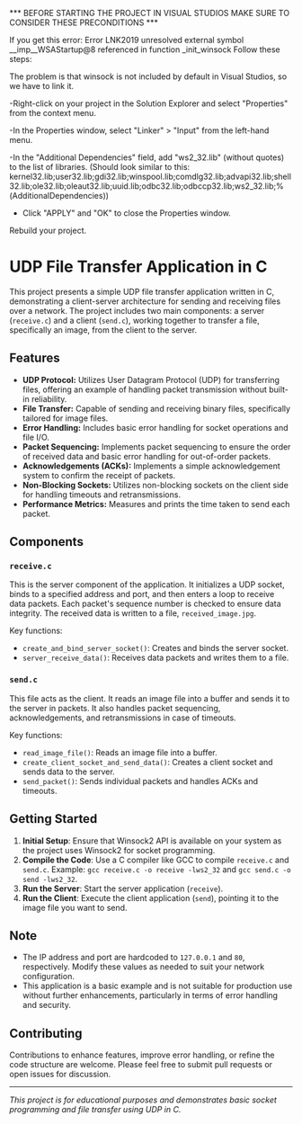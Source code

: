 *** BEFORE STARTING THE PROJECT IN VISUAL STUDIOS MAKE SURE TO CONSIDER THESE PRECONDITIONS ***


If you get this error: Error	LNK2019	unresolved external symbol __imp__WSAStartup@8 referenced in function _init_winsock	
Follow these steps:

The problem is that winsock is not included by default in Visual Studios, so we have to link it.

-Right-click on your project in the Solution Explorer and select "Properties" from the context menu.

-In the Properties window, select "Linker" > "Input" from the left-hand menu.

-In the "Additional Dependencies" field, add "ws2_32.lib" (without quotes) to the list of libraries. (Should look similar to this: kernel32.lib;user32.lib;gdi32.lib;winspool.lib;comdlg32.lib;advapi32.lib;shell32.lib;ole32.lib;oleaut32.lib;uuid.lib;odbc32.lib;odbccp32.lib;ws2_32.lib;%(AdditionalDependencies))

- Click "APPLY" and "OK" to close the Properties window.

Rebuild your project.


# UDP File Transfer Application in C

This project presents a simple UDP file transfer application written in C, demonstrating a client-server architecture for sending and receiving files over a network. The project includes two main components: a server (`receive.c`) and a client (`send.c`), working together to transfer a file, specifically an image, from the client to the server.

## Features

- **UDP Protocol:** Utilizes User Datagram Protocol (UDP) for transferring files, offering an example of handling packet transmission without built-in reliability.
- **File Transfer:** Capable of sending and receiving binary files, specifically tailored for image files.
- **Error Handling:** Includes basic error handling for socket operations and file I/O.
- **Packet Sequencing:** Implements packet sequencing to ensure the order of received data and basic error handling for out-of-order packets.
- **Acknowledgements (ACKs):** Implements a simple acknowledgement system to confirm the receipt of packets.
- **Non-Blocking Sockets:** Utilizes non-blocking sockets on the client side for handling timeouts and retransmissions.
- **Performance Metrics:** Measures and prints the time taken to send each packet.

## Components

### `receive.c`

This is the server component of the application. It initializes a UDP socket, binds to a specified address and port, and then enters a loop to receive data packets. Each packet's sequence number is checked to ensure data integrity. The received data is written to a file, `received_image.jpg`.

Key functions:
- `create_and_bind_server_socket()`: Creates and binds the server socket.
- `server_receive_data()`: Receives data packets and writes them to a file.

### `send.c`

This file acts as the client. It reads an image file into a buffer and sends it to the server in packets. It also handles packet sequencing, acknowledgements, and retransmissions in case of timeouts.

Key functions:
- `read_image_file()`: Reads an image file into a buffer.
- `create_client_socket_and_send_data()`: Creates a client socket and sends data to the server.
- `send_packet()`: Sends individual packets and handles ACKs and timeouts.

## Getting Started

1. **Initial Setup**: Ensure that Winsock2 API is available on your system as the project uses Winsock2 for socket programming.
2. **Compile the Code**: Use a C compiler like GCC to compile `receive.c` and `send.c`. Example: `gcc receive.c -o receive -lws2_32` and `gcc send.c -o send -lws2_32`.
3. **Run the Server**: Start the server application (`receive`).
4. **Run the Client**: Execute the client application (`send`), pointing it to the image file you want to send.

## Note

- The IP address and port are hardcoded to `127.0.0.1` and `80`, respectively. Modify these values as needed to suit your network configuration.
- This application is a basic example and is not suitable for production use without further enhancements, particularly in terms of error handling and security.

## Contributing

Contributions to enhance features, improve error handling, or refine the code structure are welcome. Please feel free to submit pull requests or open issues for discussion.

---

*This project is for educational purposes and demonstrates basic socket programming and file transfer using UDP in C.*

